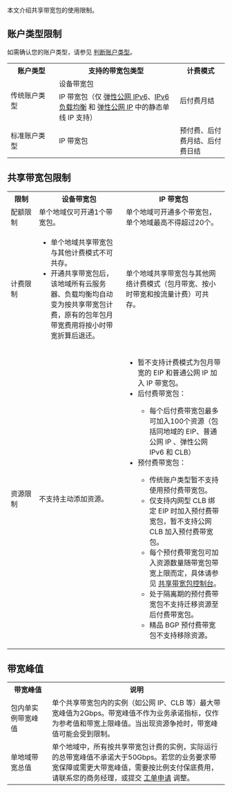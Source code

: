 本文介绍共享带宽包的使用限制。

## 账户类型限制
如需确认您的账户类型，请参见 [判断账户类型](https://cloud.tencent.com/document/product/1199/49090#judge)。
<table>
<tr>
<th width="20%">账户类型</th>
<th width="50%">支持的带宽包类型</th>
<th width="20%">计费模式</th>
</tr>
<tr>
<td rowspan="2">传统账户类型</td><td>设备带宽包</td><td rowspan="2">后付费月结</td>
</tr>
<tr>
<td>IP 带宽包（仅 <a href="https://cloud.tencent.com/document/product/1142">弹性公网 IPv6</a>、<a href="https://cloud.tencent.com/document/product/214/8848">IPv6 负载均衡</a> 和 <a href="https://cloud.tencent.com/document/product/1199/41646">弹性公网 IP</a> 中的静态单线 IP 支持）</td>
</tr>
<tr>
<td>标准账户类型</td>
<td>IP 带宽包</td>
<td>预付费、后付费月结、后付费日结</td>
</tr>
</table>

## 共享带宽包限制
<table>
<tr>
<th width="13%">限制</th><th width="40%">设备带宽包</th><th>IP 带宽包</th>
</tr>
<tr>
<td>配额限制</td><td>单个地域仅可开通1个带宽包。</td><td>单个地域可开通多个带宽包，单个地域最高不得超过20个。</td>
</tr>
<tr>
<td>计费限制</td><td><ul><li>单个地域共享带宽包与其他计费模式不可共存。</li><li>开通共享带宽包后，该地域所有云服务器、负载均衡均自动变为按共享带宽包计费，原有的包年包月带宽费用将按小时带宽折算后退还。</li></ul></td><td>单个地域共享带宽包与其他网络计费模式（包月带宽、按小时带宽和按流量计费）可共存。</td>
</tr>
<tr>
<td>资源限制</td><td>不支持主动添加资源。</td>
<td>
<ul>
<li>暂不支持计费模式为包月带宽的 EIP 和普通公网 IP 加入 IP 带宽包。
<li>后付费带宽包：</li><ul><li>每个后付费带宽包最多可加入100个资源（包括同地域的 EIP、普通公网 IP 、弹性公网 IPv6 和 CLB）</li></ul>
<li>预付费带宽包：</li>
<ul>
<li>传统账户类型暂不支持使用预付费带宽包。</li>
<li>仅支持内网型 CLB 绑定 EIP 时加入预付费带宽包，暂不支持公网 CLB 加入预付费带宽包。</li>
<li>每个预付费带宽包可加入资源数量随带宽包带宽上限而定，具体请参见 <a href="https://console.cloud.tencent.com/vpc/package?rid=1">共享带宽包控制台</a>。</li>
<li>处于隔离期的预付费带宽包不支持迁移资源至后付费带宽包。</li>
<li>精品 BGP 预付费带宽包不支持移除资源。</li>
</ul>
</ul>
</td>
</tr>
</table>



## 带宽峰值
<table>
<tr>
<th width="19%">带宽峰值</th><th>说明</th>
</tr>
<tr>
<td>包内单实例带宽峰值</td><td>单个共享带宽包内的实例（如公网 IP、CLB 等）最大带宽峰值为2Gbps。带宽峰值不作为业务承诺指标，仅作为参考值和带宽上限峰值。当出现资源争抢时，带宽峰值可能会受到限制。</td>
</tr>
<tr>
<td>单地域带宽总值</td><td>单个地域中，所有按共享带宽包计费的实例，实际运行的总带宽峰值不承诺大于50Gbps。若您的业务要求带宽保障或需更大带宽峰值，需要按比例支付保底费用，请联系您的商务经理，或提交 <a href="https://console.cloud.tencent.com/workorder/category">工单申请</a> 调整。</td>
</tr>
</table>
